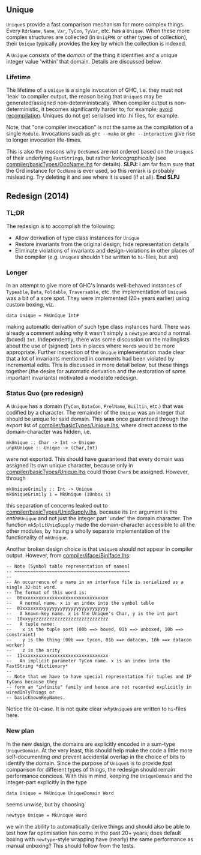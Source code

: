 ## Unique

`Unique`s provide a fast comparison mechanism for more complex things. Every `RdrName`, `Name`, `Var`, `TyCon`, `TyVar`, etc. has a `Unique`. When these more complex structures are collected (in `UniqFM`s or other types of collection), their `Unique` typically provides the key by which the collection is indexed.


A `Unique` consists of the *domain* of the thing it identifies and a unique integer value 'within' that domain. Details are discussed below.

### Lifetime


The lifetime of a `Unique` is a single invocation of GHC, i.e. they must not 'leak' to compiler output, the reason being that `Unique`s may be generated/assigned non-deterministically. When compiler output is non-deterministic, it becomes significantly harder to, for example, [avoid recompilation](commentary/compiler/recompilation-avoidance). Uniques do not get serialised into .hi files, for example.


Note, that "one compiler invocation" is not the same as the compilation of a single `Module`. Invocations such as `ghc --make` or `ghc --interactive` give rise to longer invocation life-times. 


This is also the reasons why `OccName`s are *not* ordered based on the `Unique`s of their underlying `FastString`s, but rather *lexicographically* (see [compiler/basicTypes/OccName.lhs](/trac/ghc/browser/ghc/compiler/basicTypes/OccName.lhs) for details).  **SLPJ:** I am far from sure that the Ord instance for `OccName` is ever used, so this remark is probably misleading.  Try deleting it and see where it is used (if at all).  **End SLPJ**

## Redesign (2014)

### TL;DR


The redesign is to accomplish the following:

- Allow derivation of type class instances for `Unique`
- Restore invariants from the original design; hide representation details
- Eliminate violations of invariants and design-violations in other places of the compiler (e.g. `Unique`s shouldn't be written to `hi`-files, but are)

### Longer


In an attempt to give more of GHC's innards well-behaved instances of `Typeable`, `Data`, `Foldable`, `Traversable`, etc. the implementation of `Unique`s was a bit of a sore spot. They were implemented (20+ years earlier) using custom boxing, viz.

```wiki
data Unique = MkUnique Int#
```


making automatic derivation of such type class instances hard. There was already a comment asking why it wasn't simply a `newtype` around a normal (boxed) `Int`. Independently, there was some discussion on the mailinglists about the use of (signed) `Int`s in places where `Word`s would be more appropriate. Further inspection of the `Unique` implementation made clear that a lot of invariants mentioned in comments had been violated by incremental edits. This is discussed in more detail below, but these things together (the desire for automatic derivation and the restoration of some important invariants) motivated a moderate redesign.

### Status Quo (pre redesign)


A `Unique` has a domain (`TyCon`, `DataCon`, `PrelName`, `Builtin`, etc.) that was codified by a character. The remainder of the `Unique` was an integer that should be unique for said domain. This **was** once guaranteed through the export list of [compiler/basicTypes/Unique.lhs](/trac/ghc/browser/ghc/compiler/basicTypes/Unique.lhs), where direct access to the domain-character was hidden, i.e.

```wiki
mkUnique :: Char -> Int -> Unique
unpkUnique :: Unique -> (Char,Int)
```


were not exported. This should have guaranteed that every domain was assigned its own unique character, because only in [compiler/basicTypes/Unique.lhs](/trac/ghc/browser/ghc/compiler/basicTypes/Unique.lhs) could those `Char`s be assigned. However, through

```wiki
mkUniqueGrimily :: Int -> Unique
mkUniqueGrimily i = MkUnique (iUnbox i)
```


this separation of concerns leaked out to [compiler/basicTypes/UniqSupply.lhs](/trac/ghc/browser/ghc/compiler/basicTypes/UniqSupply.lhs), because its `Int` argument is the *entire*`Unique` and not just the integer part 'under' the domain character. The function `mkSplitUniqSupply` made the domain-character accessible to all the other modules, by having a wholly separate implementation of the functionality of `mkUnique`.


Another broken design choice is that `Unique`s should not appear in compiler output. However, from [compiler/iface/BinIface.lhs](/trac/ghc/browser/ghc/compiler/iface/BinIface.lhs):

```wiki
-- Note [Symbol table representation of names]
-- ~~~~~~~~~~~~~~~~~~~~~~~~~~~~~~~~~~~~~~~~~~~
--
-- An occurrence of a name in an interface file is serialized as a single 32-bit word.
-- The format of this word is:
--  00xxxxxxxxxxxxxxxxxxxxxxxxxxxxxxxx
--   A normal name. x is an index into the symbol table
--  01xxxxxxxxyyyyyyyyyyyyyyyyyyyyyyyy
--   A known-key name. x is the Unique's Char, y is the int part
--  10xxyyzzzzzzzzzzzzzzzzzzzzzzzzzzzz
--   A tuple name:
--    x is the tuple sort (00b ==> boxed, 01b ==> unboxed, 10b ==> constraint)
--    y is the thing (00b ==> tycon, 01b ==> datacon, 10b ==> datacon worker)
--    z is the arity
--  11xxxxxxxxxxxxxxxxxxxxxxxxxxxxxxxx
--   An implicit parameter TyCon name. x is an index into the FastString *dictionary*
--
-- Note that we have to have special representation for tuples and IP TyCons because they
-- form an "infinite" family and hence are not recorded explicitly in wiredInTyThings or
-- basicKnownKeyNames.
```


Notice the `01`-case. It is not quite clear *why*`Unique`s are written to `hi`-files here.

### New plan


In the new design, the domains are explicitly encoded in a sum-type `UniqueDomain`. At the very least, this should help make the code a little more self-documenting *and* prevent accidental overlap in the choice of bits to identify the domain. Since the purpose of `Unique`s is to provide *fast* comparison for different types of things, the redesign should remain performance concious. With this in mind, keeping the `UniqueDomain` and the integer-part explicitly in the type

```wiki
data Unique = MkUnique UniqueDomain Word
```


seems unwise, but by choosing

```wiki
newtype Unique = MkUnique Word
```


we win the ability to automatically derive things and should also be able to test how far optimisation has come in the past 20+ years; does default boxing with `newtype`-style wrapping have (nearly) the same performance as manual unboxing? This should follow from the tests.
